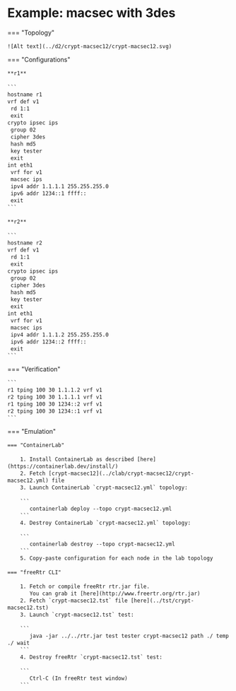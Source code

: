 # Example: macsec with 3des

=== "Topology"

    ![Alt text](../d2/crypt-macsec12/crypt-macsec12.svg)

=== "Configurations"

    **r1**

    ```
    hostname r1
    vrf def v1
     rd 1:1
     exit
    crypto ipsec ips
     group 02
     cipher 3des
     hash md5
     key tester
     exit
    int eth1
     vrf for v1
     macsec ips
     ipv4 addr 1.1.1.1 255.255.255.0
     ipv6 addr 1234::1 ffff::
     exit
    ```

    **r2**

    ```
    hostname r2
    vrf def v1
     rd 1:1
     exit
    crypto ipsec ips
     group 02
     cipher 3des
     hash md5
     key tester
     exit
    int eth1
     vrf for v1
     macsec ips
     ipv4 addr 1.1.1.2 255.255.255.0
     ipv6 addr 1234::2 ffff::
     exit
    ```

=== "Verification"

    ```
    r1 tping 100 30 1.1.1.2 vrf v1
    r2 tping 100 30 1.1.1.1 vrf v1
    r1 tping 100 30 1234::2 vrf v1
    r2 tping 100 30 1234::1 vrf v1
    ```

=== "Emulation"

    === "ContainerLab"

        1. Install ContainerLab as described [here](https://containerlab.dev/install/)  
        2. Fetch [crypt-macsec12](../clab/crypt-macsec12/crypt-macsec12.yml) file  
        3. Launch ContainerLab `crypt-macsec12.yml` topology:  

        ```
           containerlab deploy --topo crypt-macsec12.yml  
        ```
        4. Destroy ContainerLab `crypt-macsec12.yml` topology:  

        ```
           containerlab destroy --topo crypt-macsec12.yml  
        ```
        5. Copy-paste configuration for each node in the lab topology

    === "freeRtr CLI"

        1. Fetch or compile freeRtr rtr.jar file.  
           You can grab it [here](http://www.freertr.org/rtr.jar)  
        2. Fetch `crypt-macsec12.tst` file [here](../tst/crypt-macsec12.tst)  
        3. Launch `crypt-macsec12.tst` test:  

        ```
           java -jar ../../rtr.jar test tester crypt-macsec12 path ./ temp ./ wait
        ```
        4. Destroy freeRtr `crypt-macsec12.tst` test:  

        ```
           Ctrl-C (In freeRtr test window)
        ```

